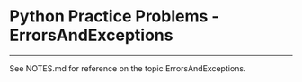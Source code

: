 # Python Practice Problems - **ErrorsAndExceptions**

---

See NOTES.md for reference on the topic ErrorsAndExceptions.  